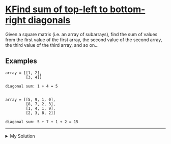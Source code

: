 # [KFind sum of top-left to bottom-right diagonals](https://www.codewars.com/kata/5497a3c181dd7291ce000700)

Given a square matrix (i.e. an array of subarrays), find the sum of values from the first value of the first array, the
second value of the second array, the third value of the third array, and so on...

## Examples

    array = [[1, 2],
             [3, 4]]

    diagonal sum: 1 + 4 = 5


    array = [[5, 9, 1, 0],
             [8, 7, 2, 3],
             [1, 4, 1, 9],
             [2, 3, 8, 2]]

    diagonal sum: 5 + 7 + 1 + 2 = 15

---

<details><summary>My Solution</summary>

```js
function diagonalSum(matrix) {
  let total = 0
  for (let i = 0; i < matrix.length; i++) {
    total += matrix[i][i]
  }
  return total
}
```

</details>
